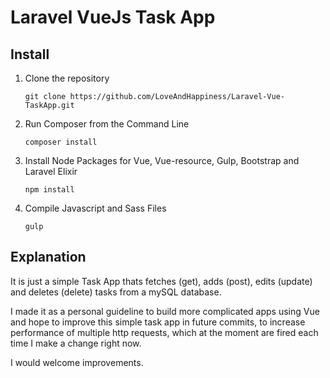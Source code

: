 # Laravel VueJs Task App

## Install

1. Clone the repository

   ```git clone https://github.com/LoveAndHappiness/Laravel-Vue-TaskApp.git```
   
2. Run Composer from the Command Line

   ```composer install```
   
3. Install Node Packages for Vue, Vue-resource, Gulp, Bootstrap and Laravel Elixir

   ```npm install```

4. Compile Javascript and Sass Files

   ``` gulp ```
   

## Explanation

It is just a simple Task App thats fetches (get), adds (post), edits (update) and deletes (delete) tasks from a mySQL database.

I made it as a personal guideline to build more complicated apps using Vue and hope to improve this simple task app in future commits, to increase performance of multiple http requests, which at the moment are fired each time I make a change right now.

I would welcome improvements.
